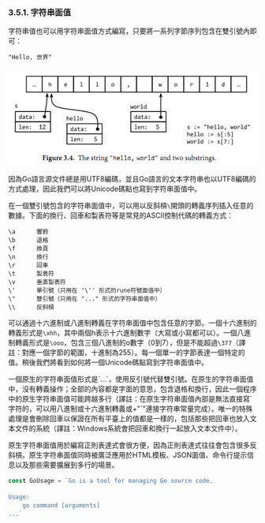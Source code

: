 ### 3.5.1. 字符串面值

字符串值也可以用字符串面值方式編寫，只要將一系列字節序列包含在雙引號內即可：

```
"Hello, 世界"
```

![](../images/ch3-04.png)

因為Go語言源文件總是用UTF8編碼，並且Go語言的文本字符串也以UTF8編碼的方式處理，因此我們可以將Unicode碼點也寫到字符串面值中。

在一個雙引號包含的字符串面值中，可以用以反斜槓`\`開頭的轉義序列插入任意的數據。下面的換行、回車和製表符等是常見的ASCII控制代碼的轉義方式：

```
\a      響鈴
\b      退格
\f      換頁
\n      換行
\r      回車
\t      製表符
\v      垂直製表符
\'      單引號（只用在 '\'' 形式的rune符號面值中）
\"      雙引號（只用在 "..." 形式的字符串面值中）
\\      反斜槓
```

可以通過十六進制或八進制轉義在字符串面值中包含任意的字節。一個十六進制的轉義形式是`\xhh`，其中兩個h表示十六進制數字（大寫或小寫都可以）。一個八進制轉義形式是`\ooo`，包含三個八進制的o數字（0到7），但是不能超過`\377`（譯註：對應一個字節的範圍，十進制為255）。每一個單一的字節表達一個特定的值。稍後我們將看到如何將一個Unicode碼點寫到字符串面值中。

一個原生的字符串面值形式是\`...\`，使用反引號代替雙引號。在原生的字符串面值中，沒有轉義操作；全部的內容都是字面的意思，包含退格和換行，因此一個程序中的原生字符串面值可能跨越多行（譯註：在原生字符串面值內部是無法直接寫\`字符的，可以用八進制或十六進制轉義或+"\`"連接字符串常量完成）。唯一的特殊處理是會刪除回車以保證在所有平臺上的值都是一樣的，包括那些把回車也放入文本文件的系統（譯註：Windows系統會把回車和換行一起放入文本文件中）。

原生字符串面值用於編寫正則表達式會很方便，因為正則表達式往往會包含很多反斜槓。原生字符串面值同時被廣泛應用於HTML模板、JSON面值、命令行提示信息以及那些需要擴展到多行的場景。

```Go
const GoUsage = `Go is a tool for managing Go source code.

Usage:
	go command [arguments]
...`
```
